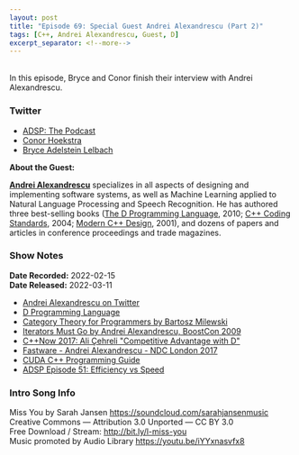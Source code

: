 ```yaml
---
layout: post
title: "Episode 69: Special Guest Andrei Alexandrescu (Part 2)"
tags: [C++, Andrei Alexandrescu, Guest, D]
excerpt_separator: <!--more-->
---
```

 
<div id="buzzsprout-player-10273415"></div><script src="https://www.buzzsprout.com/1501960/10273415-episode-69-special-guest-andrei-alexandrescu-part-2.js?container_id=buzzsprout-player-10273415&player=small" type="text/javascript" charset="utf-8"></script>

<br>In this episode, Bryce and Conor finish their interview with Andrei Alexandrescu.
 
<!--more-->
 
### Twitter
 
* [ADSP: The Podcast](https://twitter.com/adspthepodcast)
* [Conor Hoekstra](https://twitter.com/code_report)
* [Bryce Adelstein Lelbach](https://twitter.com/blelbach)

**About the Guest:**

**[Andrei Alexandrescu](https://twitter.com/incomputable)** specializes in all aspects of designing and implementing software systems, as well as Machine Learning applied to Natural Language Processing and Speech Recognition. He has authored three best-selling books ([The D Programming Language](https://www.amazon.ca/D-Programming-Language-Andrei-Alexandrescu/dp/0321635361), 2010; [C++ Coding Standards](https://www.amazon.ca/gp/product/B004ISL6I0/ref=dbs_a_def_rwt_bibl_vppi_i2), 2004; [Modern C++ Design](https://www.amazon.ca/Modern-Design-Generic-Programming-Patterns/dp/0201704315), 2001), and dozens of papers and articles in conference proceedings and trade magazines.

### Show Notes
 
**Date Recorded:** 2022-02-15 <br>
**Date Released:** 2022-03-11
 
* [Andrei Alexandrescu on Twitter](https://twitter.com/incomputable)
* [D Programming Language](https://dlang.org/)
* [Category Theory for Programmers by Bartosz Milewski](https://github.com/hmemcpy/milewski-ctfp-pdf)
* [Iterators Must Go by Andrei Alexandrescu, BoostCon 2009](https://archive.org/details/AndreiAlexandrescuKeynoteBoostcon2009)
* [C++Now 2017: Ali Çehreli "Competitive Advantage with D"](https://www.youtube.com/watch?v=vYEKEIpM2zo)
* [Fastware - Andrei Alexandrescu - NDC London 2017](https://www.youtube.com/watch?v=o4-CwDo2zpg)
* [CUDA C++ Programming Guide](https://docs.nvidia.com/cuda/cuda-c-programming-guide/index.html)
* [ADSP Episode 51: Efficiency vs Speed](https://adspthepodcast.com/2021/11/12/Episode-51.html)
 
### Intro Song Info
 
Miss You by Sarah Jansen https://soundcloud.com/sarahjansenmusic<br>
Creative Commons — Attribution 3.0 Unported — CC BY 3.0<br>
Free Download / Stream: http://bit.ly/l-miss-you<br>
Music promoted by Audio Library https://youtu.be/iYYxnasvfx8<br>